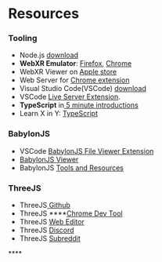 # Resources

### Tooling

* Node.js [download](https://nodejs.org/en/download/)
* **WebXR Emulator**: [Firefox](https://addons.mozilla.org/en-US/firefox/addon/webxr-api-emulator/), [Chrome](https://chrome.google.com/webstore/detail/webxr-api-emulator/mjddjgeghkdijejnciaefnkjmkafnnje)
* WebXR Viewer on [Apple store](https://apps.apple.com/us/app/webxr-viewer/id1295998056)
* Web Server for [Chrome extension](https://chrome.google.com/webstore/detail/web-server-for-chrome/ofhbbkphhbklhfoeikjpcbhemlocgigb/related?hl=en)
* Visual Studio Code\(VSCode\) [download](https://code.visualstudio.com/download?WT.mc_id=aiml-0000-ayyonet)
* VSCode [Live Server Extension](https://marketplace.visualstudio.com/items?itemName=ritwickdey.LiveServer).
* **TypeScript** in[ 5 minute introductions](https://www.typescriptlang.org/docs/handbook/typescript-in-5-minutes.html)
* Learn X in Y: [TypeScript](https://learnxinyminutes.com/docs/typescript/)

### BabylonJS

* VSCode [BabylonJS File Viewer Extension](https://marketplace.visualstudio.com/items?itemName=julianchen.babylon-js-viewer&WT.mc_id=aiml-0000-ayyonet)
* [BabylonJS Viewer](https://doc.babylonjs.com/extensions/babylonViewer?WT.mc_id=aiml-0000-ayyonet)
* BabylonJS [Tools and Resources](https://doc.babylonjs.com/toolsAndResources?WT.mc_id=aiml-0000-ayyonet)

### ThreeJS

* ThreeJS[ Github](https://github.com/mrdoob/three.js)
* ThreeJS ****[Chrome Dev Tool](https://chrome.google.com/webstore/detail/threejs-developer-tools/ebpnegggocnnhleeicgljbedjkganaek)
* ThreeJS [Web Editor](https://threejs.org/editor/)
* ThreeJS [Discord](https://discord.gg/MQjXJDAN)
* ThreeJS [Subreddit](https://www.reddit.com/r/threejs/)

\*\*\*\*





